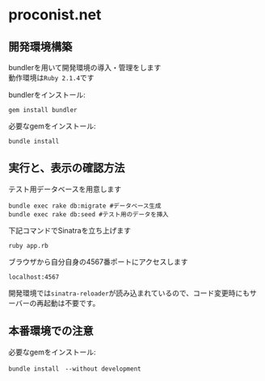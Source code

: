 proconist.net
=============

開発環境構築
----------
bundlerを用いて開発環境の導入・管理をします  
動作環境は`Ruby 2.1.4`です

bundlerをインストール:  
```
gem install bundler
```

必要なgemをインストール:  
```
bundle install
```

実行と、表示の確認方法
----------
テスト用データベースを用意します
```
bundle exec rake db:migrate #データベース生成
bundle exec rake db:seed #テスト用のデータを挿入
```

下記コマンドでSinatraを立ち上げます
```
ruby app.rb
```

ブラウザから自分自身の4567番ポートにアクセスします
```
localhost:4567
```

開発環境では`sinatra-reloader`が読み込まれているので、コード変更時にもサーバーの再起動は不要です。

本番環境での注意
----------

必要なgemをインストール:  
```
bundle install　--without development
```
